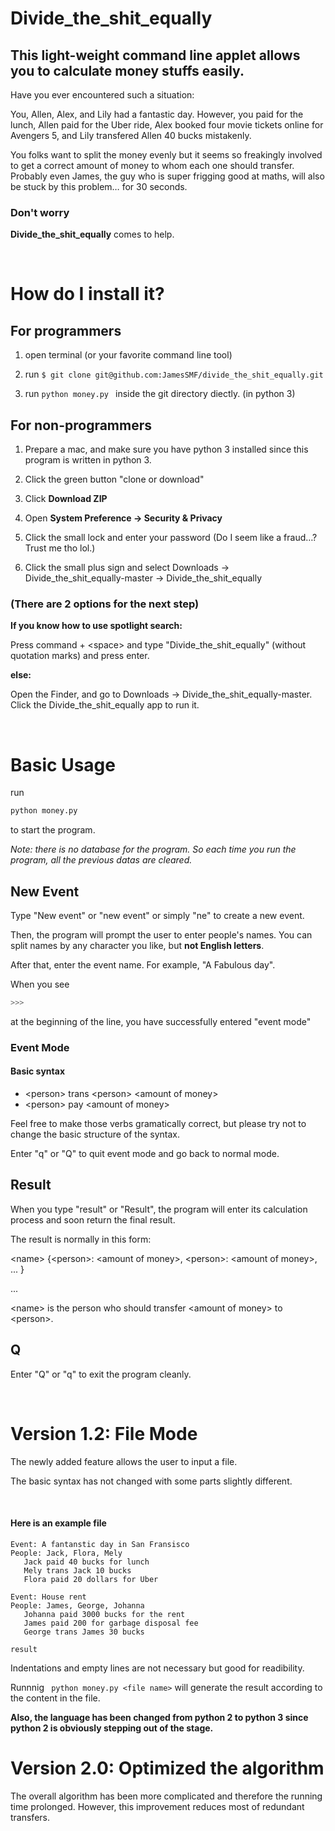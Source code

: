 # Divide_the_shit_equally

## This light-weight command line applet allows you to calculate money stuffs easily.

Have you ever encountered such a situation:

You, Allen, Alex, and Lily had a fantastic day. However, you paid for the lunch, Allen paid for the Uber ride, Alex booked four movie tickets online for Avengers 5, and Lily transfered Allen 40 bucks mistakenly. <br>

You folks want to split the money evenly but it seems so freakingly involved to get a correct amount of money to whom each one should transfer. Probably even James, the guy who is super frigging good at maths, will also be stuck by this problem… for 30 seconds. <br>



### Don't worry

**Divide_the_shit_equally** comes to help.

<br>


# How do I install it?

## For programmers

1. open terminal (or your favorite command line tool)

2. run ``` $ git clone git@github.com:JamesSMF/divide_the_shit_equally.git ```

3. run 
```python money.py ```
inside the git directory diectly. (in python 3)



## For non-programmers

1. Prepare a mac, and make sure you have python 3 installed since this program is written in python 3. 

2. Click the green button "clone or download"




3. Click **Download ZIP**

4. Open **System Preference -> Security & Privacy**

5. Click the small lock and enter your password (Do I seem like a fraud…? Trust me tho lol.)

6. Click the small plus sign and select Downloads -> Divide_the_shit_equally-master -> Divide_the_shit_equally



### (There are 2 options for the next step)

**If you know how to use spotlight search:**

   Press command + \<space> and type "Divide_the_shit_equally" (without quotation marks) and press enter.

**else:**

   Open the Finder, and go to Downloads -> Divide_the_shit_equally-master. Click the Divide_the_shit_equally app to run it.


<br>


# Basic Usage

run

```bash
python money.py
```

to start the program.



*Note: there is no database for the program. So each time you run the program, all the previous datas are cleared.*



## New Event

Type "New event" or "new event" or simply "ne" to create a new event. <br>

Then, the program will prompt the user to enter people's names. You can split names by any character you like, but **not English letters**. <br>

After that, enter the event name. For example, "A Fabulous day". <br>

When you see

```bash
>>>
```

at the beginning of the line, you have successfully entered "event mode"



### Event Mode

#### Basic syntax

* \<person> trans \<person> \<amount of money> 
* \<person> pay \<amount of money>

Feel free to make those verbs gramatically correct, but please try not to change the basic structure of the syntax.<br>

Enter "q" or "Q" to quit event mode and go back to normal mode.



## Result

When you type "result" or "Result", the program will enter its calculation process and soon return the final result.<br>

The result is normally in this form:

\<name> {\<person>: \<amount of money>, \<person>: \<amount of money>, ... }

...



\<name> is the person who should transfer \<amount of money> to  \<person>.



## Q

Enter "Q" or "q" to exit the program cleanly.



<br>



# Version 1.2: File Mode

The newly added feature allows the user to input a file.

The basic syntax has not changed with some parts slightly different.

<br>

#### Here is an example file

```
Event: A fantanstic day in San Fransisco
People: Jack, Flora, Mely
   Jack paid 40 bucks for lunch
   Mely trans Jack 10 bucks
   Flora paid 20 dollars for Uber

Event: House rent
People: James, George, Johanna
   Johanna paid 3000 bucks for the rent
   James paid 200 for garbage disposal fee
   George trans James 30 bucks
   
result
```



Indentations and empty lines are not necessary but good for readibility.

Runnnig ``` python money.py <file name>``` will generate the result according to the content in the file.

**Also, the language has been changed from python 2 to python 3 since python 2 is obviously stepping out of the stage.**



# Version 2.0: Optimized the algorithm

The overall algorithm has been more complicated and therefore the running time prolonged. However, this improvement reduces most of redundant transfers.
